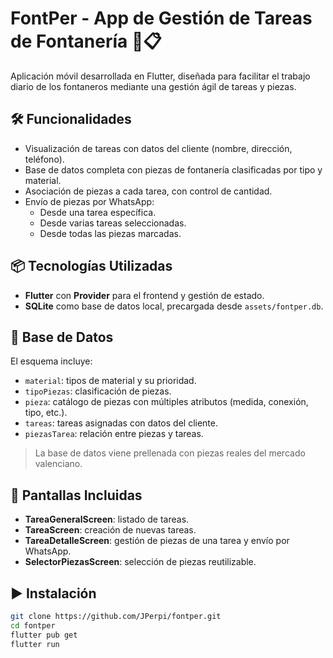 # FontPer - App de Gestión de Tareas de Fontanería 🚿📋

Aplicación móvil desarrollada en Flutter, diseñada para facilitar el trabajo diario de los fontaneros mediante una gestión ágil de tareas y piezas.

## 🛠️ Funcionalidades

- Visualización de tareas con datos del cliente (nombre, dirección, teléfono).
- Base de datos completa con piezas de fontanería clasificadas por tipo y material.
- Asociación de piezas a cada tarea, con control de cantidad.
- Envío de piezas por WhatsApp:
  - Desde una tarea específica.
  - Desde varias tareas seleccionadas.
  - Desde todas las piezas marcadas.

## 📦 Tecnologías Utilizadas

- **Flutter** con **Provider** para el frontend y gestión de estado.
- **SQLite** como base de datos local, precargada desde `assets/fontper.db`.

## 🧱 Base de Datos

El esquema incluye:

- `material`: tipos de material y su prioridad.
- `tipoPiezas`: clasificación de piezas.
- `pieza`: catálogo de piezas con múltiples atributos (medida, conexión, tipo, etc.).
- `tareas`: tareas asignadas con datos del cliente.
- `piezasTarea`: relación entre piezas y tareas.

> La base de datos viene prellenada con piezas reales del mercado valenciano.

## 📱 Pantallas Incluidas

- **TareaGeneralScreen**: listado de tareas.
- **TareaScreen**: creación de nuevas tareas.
- **TareaDetalleScreen**: gestión de piezas de una tarea y envío por WhatsApp.
- **SelectorPiezasScreen**: selección de piezas reutilizable.

## ▶️ Instalación

```bash
git clone https://github.com/JPerpi/fontper.git
cd fontper
flutter pub get
flutter run
